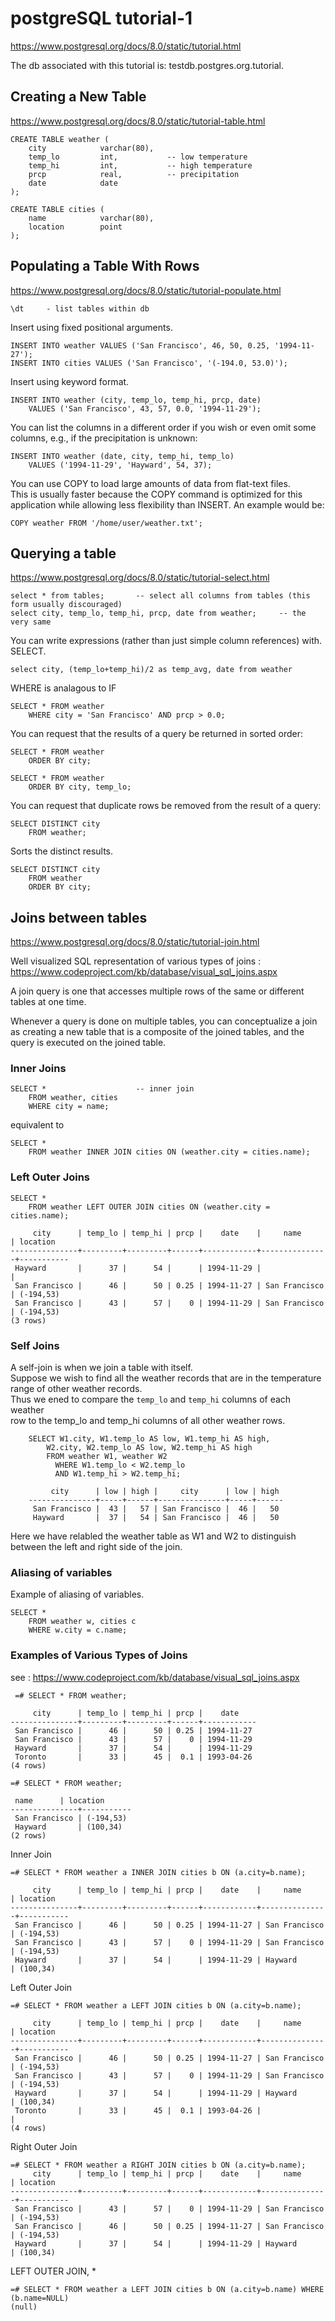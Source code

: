 # postgreSQL tutorial-1

<https://www.postgresql.org/docs/8.0/static/tutorial.html>

The db associated with this tutorial is: 
testdb.postgres.org.tutorial.  

## Creating a New Table
<https://www.postgresql.org/docs/8.0/static/tutorial-table.html>

    CREATE TABLE weather (
        city            varchar(80),
        temp_lo         int,           -- low temperature
        temp_hi         int,           -- high temperature
        prcp            real,          -- precipitation
        date            date
    );

    CREATE TABLE cities (
        name            varchar(80),
        location        point
    );

## Populating a Table With Rows
<https://www.postgresql.org/docs/8.0/static/tutorial-populate.html>

    \dt     - list tables within db

Insert using fixed positional arguments.

    INSERT INTO weather VALUES ('San Francisco', 46, 50, 0.25, '1994-11-27');
    INSERT INTO cities VALUES ('San Francisco', '(-194.0, 53.0)');

Insert using keyword format.  

    INSERT INTO weather (city, temp_lo, temp_hi, prcp, date)
        VALUES ('San Francisco', 43, 57, 0.0, '1994-11-29');

You can list the columns in a different order if you wish or even omit some  
columns, e.g., if the precipitation is unknown:

    INSERT INTO weather (date, city, temp_hi, temp_lo)
        VALUES ('1994-11-29', 'Hayward', 54, 37);

You can use COPY to load large amounts of data from flat-text files.  
This is usually faster because the COPY command is optimized for this  
application while allowing less flexibility than INSERT. An example would be:

    COPY weather FROM '/home/user/weather.txt';


## Querying a table
<https://www.postgresql.org/docs/8.0/static/tutorial-select.html>

    select * from tables;       -- select all columns from tables (this form usually discouraged)
    select city, temp_lo, temp_hi, prcp, date from weather;     -- the very same 

You can write expressions (rather than just simple column references) with. 
SELECT.

    select city, (temp_lo+temp_hi)/2 as temp_avg, date from weather

WHERE is analagous to IF

    SELECT * FROM weather
        WHERE city = 'San Francisco' AND prcp > 0.0;

You can request that the results of a query be returned in sorted order:

    SELECT * FROM weather
        ORDER BY city;

    SELECT * FROM weather
        ORDER BY city, temp_lo;

You can request that duplicate rows be removed from the result of a query:

    SELECT DISTINCT city
        FROM weather;

Sorts the distinct results.  

    SELECT DISTINCT city
        FROM weather
        ORDER BY city;


## Joins between tables
<https://www.postgresql.org/docs/8.0/static/tutorial-join.html>

Well visualized SQL representation of various types of joins :  <https://www.codeproject.com/kb/database/visual_sql_joins.aspx>

A join query is one that accesses multiple rows of the same or different tables at one time.  

Whenever a query is done on multiple tables, you can conceptualize a join as creating a new table that is a composite of the joined tables, and the query is executed on the joined table.   

### Inner Joins

    SELECT *                    -- inner join
        FROM weather, cities
        WHERE city = name;

equivalent to 

    SELECT *
        FROM weather INNER JOIN cities ON (weather.city = cities.name);

### Left Outer Joins

    SELECT *
        FROM weather LEFT OUTER JOIN cities ON (weather.city = cities.name);

         city      | temp_lo | temp_hi | prcp |    date    |     name      | location
    ---------------+---------+---------+------+------------+---------------+-----------
     Hayward       |      37 |      54 |      | 1994-11-29 |               |
     San Francisco |      46 |      50 | 0.25 | 1994-11-27 | San Francisco | (-194,53)
     San Francisco |      43 |      57 |    0 | 1994-11-29 | San Francisco | (-194,53)
    (3 rows)


### Self Joins 

A self-join is when we join a table with itself.  
Suppose we wish to find all the weather records that are in the temperature  
range of other weather records.  
Thus we ened to compare the `temp_lo` and `temp_hi` columns of each weather  
row to the temp_lo and temp_hi columns of all other weather rows.

        SELECT W1.city, W1.temp_lo AS low, W1.temp_hi AS high,
            W2.city, W2.temp_lo AS low, W2.temp_hi AS high
            FROM weather W1, weather W2
              WHERE W1.temp_lo < W2.temp_lo
              AND W1.temp_hi > W2.temp_hi;

             city      | low | high |     city      | low | high
        ---------------+-----+------+---------------+-----+------
         San Francisco |  43 |   57 | San Francisco |  46 |   50
         Hayward       |  37 |   54 | San Francisco |  46 |   50

Here we have relabled the weather table as W1 and W2 to distinguish between 
the left and right side of the join.  

### Aliasing of variables

Example of aliasing of variables.  

    SELECT *
        FROM weather w, cities c
        WHERE w.city = c.name;

### Examples of Various Types of Joins

see : <https://www.codeproject.com/kb/database/visual_sql_joins.aspx>


     =# SELECT * FROM weather; 
     
         city      | temp_lo | temp_hi | prcp |    date
    ---------------+---------+---------+------+------------
     San Francisco |      46 |      50 | 0.25 | 1994-11-27
     San Francisco |      43 |      57 |    0 | 1994-11-29
     Hayward       |      37 |      54 |      | 1994-11-29
     Toronto       |      33 |      45 |  0.1 | 1993-04-26
    (4 rows)
    
    =# SELECT * FROM weather; 
    
     name      | location
    ---------------+-----------
     San Francisco | (-194,53)
     Hayward       | (100,34)
    (2 rows)


Inner Join

    =# SELECT * FROM weather a INNER JOIN cities b ON (a.city=b.name); 
    
         city      | temp_lo | temp_hi | prcp |    date    |     name      | location
    ---------------+---------+---------+------+------------+---------------+-----------
     San Francisco |      46 |      50 | 0.25 | 1994-11-27 | San Francisco | (-194,53)
     San Francisco |      43 |      57 |    0 | 1994-11-29 | San Francisco | (-194,53)
     Hayward       |      37 |      54 |      | 1994-11-29 | Hayward       | (100,34)

Left Outer Join

    =# SELECT * FROM weather a LEFT JOIN cities b ON (a.city=b.name);
    
         city      | temp_lo | temp_hi | prcp |    date    |     name      | location
    ---------------+---------+---------+------+------------+---------------+-----------
     San Francisco |      46 |      50 | 0.25 | 1994-11-27 | San Francisco | (-194,53)
     San Francisco |      43 |      57 |    0 | 1994-11-29 | San Francisco | (-194,53)
     Hayward       |      37 |      54 |      | 1994-11-29 | Hayward       | (100,34)
     Toronto       |      33 |      45 |  0.1 | 1993-04-26 |               |
    (4 rows)

Right Outer Join

    =# SELECT * FROM weather a RIGHT JOIN cities b ON (a.city=b.name);
         city      | temp_lo | temp_hi | prcp |    date    |     name      | location
    ---------------+---------+---------+------+------------+---------------+-----------
     San Francisco |      43 |      57 |    0 | 1994-11-29 | San Francisco | (-194,53)
     San Francisco |      46 |      50 | 0.25 | 1994-11-27 | San Francisco | (-194,53)
     Hayward       |      37 |      54 |      | 1994-11-29 | Hayward       | (100,34)

LEFT OUTER JOIN, *

    =# SELECT * FROM weather a LEFT JOIN cities b ON (a.city=b.name) WHERE (b.name=NULL)
    (null)


